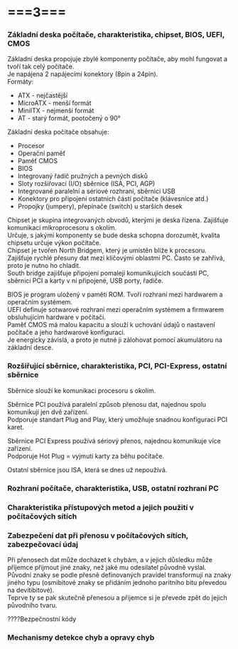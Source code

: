 # ===3===
### Základní deska počítače, charakteristika, chipset, BIOS, UEFI, CMOS
Základní deska propojuje zbylé komponenty počítače, aby mohl fungovat a tvoří tak celý počítače.\
Je napájena 2 napájecími konektory (8pin a 24pin).\
Formáty:
* ATX - nejčastější
* MicroATX - menší formát
* MiniITX - nejmenší formát
* AT - starý formát, pootočený o 90°

Základní deska počítače obsahuje:
* Procesor
* Operační paměť
* Paměť CMOS
* BIOS 
* Integrovaný řadič pružných a pevných disků
* Sloty rozšiřovací (I/O) sběrnice (ISA, PCI, AGP)
* Integrované paralelní a sériové rozhraní, sběrnici USB
* Konektory pro připojení ostatních částí počítače (klávesníce atd.)
* Propojky (jumpery), přepínače (switch) u starších desek

Chipset je skupina integrovaných obvodů, kterými je deska řízena. Zajišťuje komunikaci mikroprocesoru s okolím.\
Určuje, s jakými komponenty se bude deska schopna dorozumět, kvalita chipsetu určuje výkon počítače.\
Chipset je tvořen North Bridgem, který je umístěn blíže k procesoru.\
Zajišťuje rychlé přesuny dat mezi klíčovými oblastmi PC. Často se zahřívá, proto je nutno ho chladit.\
South bridge zajišťuje připojení pomaleji komunikujících součástí PC, sběrnici PCI a karty v ní připojené, USB porty, řadiče.

BIOS je program uložený v paměti ROM. Tvoří rozhraní mezi hardwarem a operačním systémem.\
UEFI definuje sotwarové rozhraní mezi operačním systémem a firmwarem obsluhujícím hardware v počítači.\
Paměť CMOS má malou kapacitu a slouží k uchování údajů o nastavení počítače a jeho hardwarové konfiguraci.\
Je energicky závislá, a proto je nutné ji zálohovat pomocí akumulátoru na základní desce.
### Rozšiřující sběrnice, charakteristika, PCI, PCI-Express, ostatní sběrnice
Sběrnice slouží ke komunikaci procesoru s okolím.

Sběrnice PCI používá paralelní způsob přenosu dat, najednou spolu komunikují jen dvě zařízení.\
Podporuje standart Plug and Play, který umožňuje snadnou konfiguraci PCI karet.

Sběrnice PCI Express používá sériový přenos, najednou komunikuje více zařízení.\
Podporuje Hot Plug = vyjmutí karty za běhu počítače.

Ostatní sběrnice jsou ISA, která se dnes už nepoužívá.
### Rozhraní počítače, charakteristika, USB, ostatní rozhraní PC

### Charakteristika přístupových metod a jejich použití v počítačových sítích

### Zabezpečení dat při přenosu v počítačových sítích, zabezpečovací údaj
Při přenosech dat může docházet k chybám, a v jejich důsledku může příjemce přijmout jiné znaky, než jaké mu odesilatel původně vyslal.\
Původní znaky se podle přesně definovaných pravidel transformují na znaky jiného typu (osmibitové znaky se přidáním jednoho paritního bitu převedou na devítibitové).\
Teprve ty se pak skutečně přenesou a příjemce si je převede zpět do jejich původního tvaru.

????Bezpečnostní kódy

### Mechanismy detekce chyb a opravy chyb
